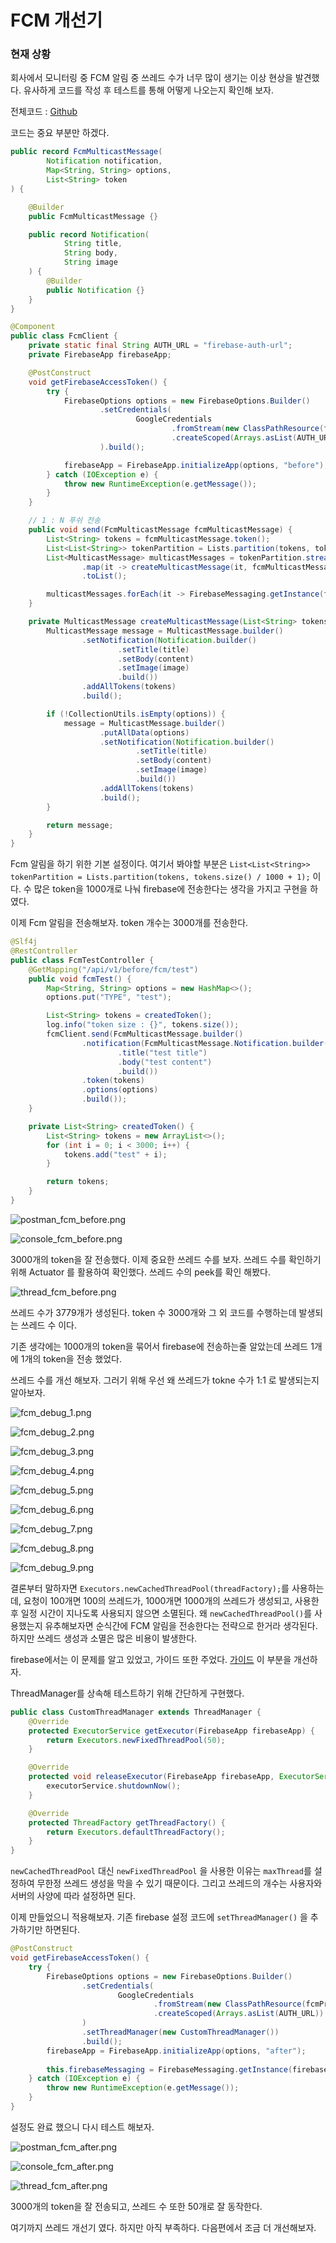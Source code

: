# FCM 개선기

### 현재 상황
회사에서 모니터링 중 FCM 알림 중 쓰레드 수가 너무 많이 생기는 이상 현상을 발견했다. 유사하게 코드를 작성 후 테스트를 통해 어떻게 나오는지 확인해 보자.

전체코드 : <a href='https://github.com/zzangoobrother/study-project/tree/master/fcm-project/src/main/java/com/example' target='_blank' >Github</a>

코드는 중요 부분만 하겠다.

```java
public record FcmMulticastMessage(
        Notification notification,
        Map<String, String> options,
        List<String> token
) {

    @Builder
    public FcmMulticastMessage {}

    public record Notification(
            String title,
            String body,
            String image
    ) {
        @Builder
        public Notification {}
    }
}

@Component
public class FcmClient {
    private static final String AUTH_URL = "firebase-auth-url";
    private FirebaseApp firebaseApp;

    @PostConstruct
    void getFirebaseAccessToken() {
        try {
            FirebaseOptions options = new FirebaseOptions.Builder()
                    .setCredentials(
                            GoogleCredentials
                                    .fromStream(new ClassPathResource(fcmProperties.serviceAccountFile()).getInputStream())
                                    .createScoped(Arrays.asList(AUTH_URL))
                    ).build();

            firebaseApp = FirebaseApp.initializeApp(options, "before");
        } catch (IOException e) {
            throw new RuntimeException(e.getMessage());
        }
    }

    // 1 : N 푸쉬 전송
    public void send(FcmMulticastMessage fcmMulticastMessage) {
        List<String> tokens = fcmMulticastMessage.token();
        List<List<String>> tokenPartition = Lists.partition(tokens, tokens.size() / 1000 + 1);
        List<MulticastMessage> multicastMessages = tokenPartition.stream()
                .map(it -> createMulticastMessage(it, fcmMulticastMessage.notification().title(), fcmMulticastMessage.notification().body(), fcmMulticastMessage.notification().image(), fcmMulticastMessage.options()))
                .toList();

        multicastMessages.forEach(it -> FirebaseMessaging.getInstance(firebaseApp).sendEachForMulticastAsync(it));
    }

    private MulticastMessage createMulticastMessage(List<String> tokens, String title, String content, String image, Map<String, String> options) {
        MulticastMessage message = MulticastMessage.builder()
                .setNotification(Notification.builder()
                        .setTitle(title)
                        .setBody(content)
                        .setImage(image)
                        .build())
                .addAllTokens(tokens)
                .build();

        if (!CollectionUtils.isEmpty(options)) {
            message = MulticastMessage.builder()
                    .putAllData(options)
                    .setNotification(Notification.builder()
                            .setTitle(title)
                            .setBody(content)
                            .setImage(image)
                            .build())
                    .addAllTokens(tokens)
                    .build();
        }

        return message;
    }
}
```

Fcm 알림을 하기 위한 기본 설정이다. 여기서 봐야할 부분은 `List<List<String>> tokenPartition = Lists.partition(tokens, tokens.size() / 1000 + 1);` 이다.
수 많은 token을 1000개로 나눠 firebase에 전송한다는 생각을 가지고 구현을 하였다.

이제 Fcm 알림을 전송해보자. token 개수는 3000개를 전송한다.

```java
@Slf4j
@RestController
public class FcmTestController {
    @GetMapping("/api/v1/before/fcm/test")
    public void fcmTest() {
        Map<String, String> options = new HashMap<>();
        options.put("TYPE", "test");

        List<String> tokens = createdToken();
        log.info("token size : {}", tokens.size());
        fcmClient.send(FcmMulticastMessage.builder()
                .notification(FcmMulticastMessage.Notification.builder()
                        .title("test title")
                        .body("test content")
                        .build())
                .token(tokens)
                .options(options)
                .build());
    }

    private List<String> createdToken() {
        List<String> tokens = new ArrayList<>();
        for (int i = 0; i < 3000; i++) {
            tokens.add("test" + i);
        }

        return tokens;
    }
}
```

![postman_fcm_before.png](img/postman_fcm_before.png)

![console_fcm_before.png](img/console_fcm_before.png)

3000개의 token을 잘 전송했다. 이제 중요한 쓰레드 수를 보자. 쓰레드 수를 확인하기 위해 Actuator 를 활용하여 확인했다. 쓰레드 수의 peek를 확인 해봤다.

![thread_fcm_before.png](img/thread_fcm_before.png)

쓰레드 수가 3779개가 생성된다. token 수 3000개와 그 외 코드를 수행하는데 발생되는 쓰레드 수 이다.

기존 생각에는 1000개의 token을 묶어서 firebase에 전송하는줄 알았는데 쓰레드 1개에 1개의 token을 전송 했었다.

쓰레드 수를 개선 해보자. 그러기 위해 우선 왜 쓰레드가 tokne 수가 1:1 로 발생되는지 알아보자.

![fcm_debug_1.png](img/fcm_debug_1.png)

![fcm_debug_2.png](img/fcm_debug_2.png)

![fcm_debug_3.png](img/fcm_debug_3.png)

![fcm_debug_4.png](img/fcm_debug_4.png)

![fcm_debug_5.png](img/fcm_debug_5.png)

![fcm_debug_6.png](img/fcm_debug_6.png)

![fcm_debug_7.png](img/fcm_debug_7.png)

![fcm_debug_8.png](img/fcm_debug_8.png)

![fcm_debug_9.png](img/fcm_debug_9.png)

결론부터 말하자면 `Executors.newCachedThreadPool(threadFactory);`를 사용하는데, 요청이 100개면 100의 쓰레드가, 1000개면 1000개의 쓰레드가 생성되고, 사용한 후 일정 시간이 지나도록 사용되지 않으면 소멸된다.
왜 `newCachedThreadPool()`를 사용했는지 유추해보자면 순식간에 FCM 알림을 전송한다는 전략으로 한거라 생각된다. 하지만 쓰레드 생성과 소멸은 많은 비용이 발생한다.

firebase에서는 이 문제를 알고 있었고, 가이드 또한 주었다. <a href='https://firebase.google.com/docs/reference/admin/java/reference/com/google/firebase/ThreadManager' target='_blank' >가이드</a> 이 부분을 개선하자.

ThreadManager를 상속해 테스트하기 위해 간단하게 구현했다.

```java
public class CustomThreadManager extends ThreadManager {
    @Override
    protected ExecutorService getExecutor(FirebaseApp firebaseApp) {
        return Executors.newFixedThreadPool(50);
    }

    @Override
    protected void releaseExecutor(FirebaseApp firebaseApp, ExecutorService executorService) {
        executorService.shutdownNow();
    }

    @Override
    protected ThreadFactory getThreadFactory() {
        return Executors.defaultThreadFactory();
    }
}
```

`newCachedThreadPool` 대신 `newFixedThreadPool` 을 사용한 이유는 `maxThread`를 설정하여 무한정 쓰레드 생성을 막을 수 있기 때문이다.
그리고 쓰레드의 개수는 사용자와 서버의 사양에 따라 설정하면 된다.

이제 만들었으니 적용해보자. 기존 firebase 설정 코드에 `setThreadManager()` 을 추가하기만 하면된다.

```java
@PostConstruct
void getFirebaseAccessToken() {
    try {
        FirebaseOptions options = new FirebaseOptions.Builder()
                .setCredentials(
                        GoogleCredentials
                                .fromStream(new ClassPathResource(fcmProperties.serviceAccountFile()).getInputStream())
                                .createScoped(Arrays.asList(AUTH_URL))
                )
                .setThreadManager(new CustomThreadManager())
                .build();
        firebaseApp = FirebaseApp.initializeApp(options, "after");
        
        this.firebaseMessaging = FirebaseMessaging.getInstance(firebaseApp);
    } catch (IOException e) {
        throw new RuntimeException(e.getMessage());
    }
}
```

설정도 완료 했으니 다시 테스트 해보자.

![postman_fcm_after.png](img/postman_fcm_after.png)

![console_fcm_after.png](img/console_fcm_after.png)

![thread_fcm_after.png](img/thread_fcm_after.png)

3000개의 token을 잘 전송되고, 쓰레드 수 또한 50개로 잘 동작한다.

여기까지 쓰레드 개선기 였다. 하지만 아직 부족하다. 다음편에서 조금 더 개선해보자.
